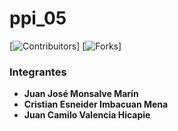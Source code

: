 # ppi_05 
[![Contribuitors](3)] [![Forks](https://github.com/GiBsyGG/ppi_05/fork)]
### Integrantes

- **Juan José Monsalve Marín**
- **Cristian Esneider Imbacuan Mena**
- **Juan Camilo Valencia Hicapie**

